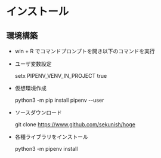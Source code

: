 # インストール

## 環境構築

* win + R でコマンドプロンプトを開き以下のコマンドを実行

* ユーザ変数設定

    setx PIPENV_VENV_IN_PROJECT true

* 仮想環境作成

    python3 -m pip install pipenv --user

* ソースダウンロード

    git clone https://www.github.com/sekunish/hoge

* 各種ライブラリをインストール

    python3 -m pipenv install

